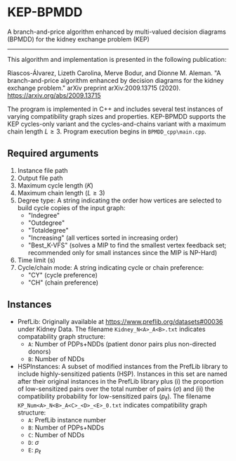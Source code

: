 # KEP-BPMDD
A branch-and-price algorithm enhanced by multi-valued decision diagrams (BPMDD) for the kidney exchange problem (KEP)

---

This algorithm and implementation is presented in the following publication:

Riascos-Álvarez, Lizeth Carolina, Merve Bodur, and Dionne M. Aleman. "A branch-and-price algorithm enhanced by decision diagrams for the kidney exchange problem." arXiv preprint arXiv:2009.13715 (2020). <https://arxiv.org/abs/2009.13715>

The program is implemented in C++ and includes several test instances of varying compatibility graph sizes and properties. KEP-BPMDD supports the KEP cycles-only variant and the cycles-and-chains variant with a maximum chain length $L \ge 3$. Program execution begins in `BPMDD_cpp\main.cpp`.

## Required arguments

1. Instance file path 
2. Output file path   
3. Maximum cycle length ($K$)
4. Maximum chain length ($L \ge 3$)
5. Degree type: A string indicating the order how vertices are selected to build cycle copies of the input graph:
    - "Indegree"
    - "Outdegree"
    - "Totaldegree"
    - "Increasing" (all vertices sorted in increasing order) 
    - "Best_K-VFS" (solves a MIP to find the smallest vertex feedback set; recommended only for small instances since the MIP is NP-Hard)
6. Time limit (s)
7. Cycle/chain mode: A string indicating cycle or chain preference: 
    - "CY" (cycle preference)
    - "CH" (chain preference)

## Instances

- PrefLib: Originally available at <https://www.preflib.org/datasets#00036> under Kidney Data. The filename `Kidney_N<A>_A<B>.txt` indicates compatability graph structure:
    - `A`: Number of PDPs+NDDs (patient donor pairs plus non-directed donors)
    - `B`: Number of NDDs
- HSPInstances: A subset of modified instances from the PrefLib library to include highly-sensitized patients (HSP). Instances in this set are named after their original instances in the PrefLib library plus (i) the proportion of low-sensitized pairs over the total number of pairs ($\sigma$) and (ii) the compatibility probability for low-sensitized pairs ($p_\ell$). The filename `KP_Num<A>_N<B>_A<C>_<D>_<E>_0.txt` indicates compatibility graph structure:
    - `A`: PrefLib instance number
    - `B`: Number of PDPs+NDDs
    - `C`: Number of NDDs
    - `D`: $\sigma$
    - `E`: $p_\ell$
